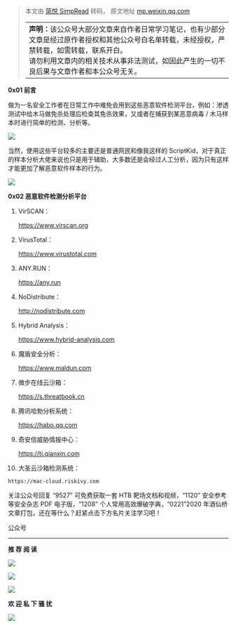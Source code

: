  <!--全局禁用 referer-->
  <meta name="referrer" content="no-referrer" />
  <meta data-draft-node="block" data-draft-type="table" data-size="normal" data-row-style="normal">

> 本文由 [简悦 SimpRead](http://ksria.com/simpread/) 转码， 原文地址 [mp.weixin.qq.com](https://mp.weixin.qq.com/s/w8lYBTcAC8pk_rJrJtZTNA)<table><tbody><tr><td width="557" valign="top" height="62"><section><strong>声明：</strong>该公众号大部分文章来自作者日常学习笔记，也有少部分文章是经过原作者授权和其他公众号白名单转载，未经授权，严禁转载，如需转载，联系开白。</section><section>请勿利用文章内的相关技术从事非法测试，如因此产生的一切不良后果与文章作者和本公众号无关。</section></td></tr></tbody></table>

**0x01 前言**

做为一名安全工作者在日常工作中难免会用到这些恶意软件检测平台，例如：渗透测试中给木马做免杀处理后检查其免杀效果，又或者在捕获到某恶意病毒 / 木马样本时进行简单的检测、分析等。  

![](https://mmbiz.qpic.cn/mmbiz_png/XOPdGZ2MYOcHmOMqUMoN7blT5CB8epd35elbH4HuSo9VTXu8gytpdibyic02SQkzyVmqGHkTQMCkWoma1icXkE0gw/640?wx_fmt=png)

当然，使用这些平台较多的主要还是普通网民和像我这样的 ScriptKid，对于真正的样本分析大佬来说也只是用于辅助，大多数还是会经过人工分析，因为只有这样才能更加了解恶意软件样本的行为。

![](https://mmbiz.qpic.cn/mmbiz_png/XOPdGZ2MYOcHmOMqUMoN7blT5CB8epd3JB0ZldKQ2yTuclMDcmNJz0dicO3efjKxVN8zwZcMgwfncQicT6zuYUxA/640?wx_fmt=png)

**0x02 恶意软件检测分析平台**

1.  VirSCAN：
    
    https://www.virscan.org
    
2.  VirusTotal：
    
    https://www.virustotal.com
    
3.  ANY.RUN：
    
    https://any.run
    
4.  NoDistribute：
    
    http://nodistribute.com
    
5.  Hybrid Analysis：
    
    https://www.hybrid-analysis.com
    
6.  魔盾安全分析：
    
    https://www.maldun.com
    
7.  微步在线云沙箱：
    
    https://s.threatbook.cn
    
8.  腾讯哈勃分析系统：
    
    https://habo.qq.com
    
9.  奇安信威胁情报中心：
    
    https://ti.qianxin.com
    
10.  大圣云沙箱检测系统：
    
    https://mac-cloud.riskivy.com
    

关注公众号回复 “9527” 可免费获取一套 HTB 靶场文档和视频，“1120” 安全参考等安全杂志 PDF 电子版，“1208” 个人常用高效爆破字典，“0221”2020 年酒仙桥文章打包，还在等什么？赶紧点击下方名片关注学习吧！

公众号

* * *

**推 荐 阅 读**

  

  

  

[![](https://mmbiz.qpic.cn/mmbiz_png/XOPdGZ2MYOf1BEGicRSpVMRDuaANDvrLcAcRDPBsTMEQ0pGhzmYrBp7pvhtHnb0sJiaBzhHIILwpLtxYnPjqKmibA/640?wx_fmt=png)](http://mp.weixin.qq.com/s?__biz=Mzg4NTUwMzM1Ng==&mid=2247487086&idx=1&sn=37fa19dd8ddad930c0d60c84e63f7892&chksm=cfa6aa7df8d1236bb49410e03a1678d69d43014893a597a6690a9a97af6eb06c93e860aa6836&scene=21#wechat_redirect)

[![](https://mmbiz.qpic.cn/mmbiz_png/XOPdGZ2MYOf1BEGicRSpVMRDuaANDvrLcIJDWu9lMmvjKulJ1TxiavKVzyum8jfLVjSYI21rq57uueQafg0LSTCA/640?wx_fmt=png)](http://mp.weixin.qq.com/s?__biz=Mzg4NTUwMzM1Ng==&mid=2247486961&idx=1&sn=d02db4cfe2bdf3027415c76d17375f50&chksm=cfa6a9e2f8d120f4c9e4d8f1a7cd50a1121253cb28cc3222595e268bd869effcbb09658221ec&scene=21#wechat_redirect)

[![](https://mmbiz.qpic.cn/mmbiz_png/XOPdGZ2MYOf8eyzKWPF5pVok5vsp74xolhlyLt6UPab7jQddW6ywSs7ibSeMAiae8TXWjHyej0rmzO5iaZCYicSgxg/640?wx_fmt=png)](http://mp.weixin.qq.com/s?__biz=Mzg4NTUwMzM1Ng==&mid=2247486327&idx=1&sn=71fc57dc96c7e3b1806993ad0a12794a&chksm=cfa6af64f8d1267259efd56edab4ad3cd43331ec53d3e029311bae1da987b2319a3cb9c0970e&scene=21#wechat_redirect)

**欢 迎 私 下 骚 扰**

  

  

![](https://mmbiz.qpic.cn/mmbiz_jpg/XOPdGZ2MYOdSMdwH23ehXbQrbUlOvt6Y0G8fqI9wh7f3J29AHLwmxjIicpxcjiaF2icmzsFu0QYcteUg93sgeWGpA/640?wx_fmt=jpeg)
